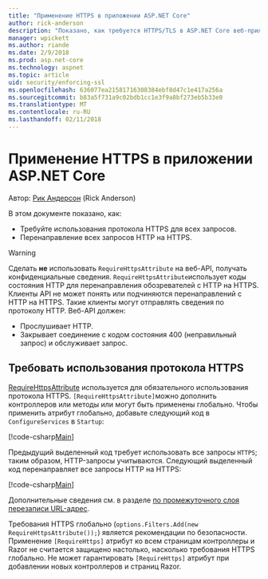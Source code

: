 ```yaml
---
title: "Применение HTTPS в приложении ASP.NET Core"
author: rick-anderson
description: "Показано, как требуется HTTPS/TLS в ASP.NET Core веб-приложения."
manager: wpickett
ms.author: riande
ms.date: 2/9/2018
ms.prod: asp.net-core
ms.technology: aspnet
ms.topic: article
uid: security/enforcing-ssl
ms.openlocfilehash: 636077ea21581716308384ebf8d47c1e417a256a
ms.sourcegitcommit: b83a5f731a9c02bdb1cc1e3f9a8bf273eb5b33e0
ms.translationtype: MT
ms.contentlocale: ru-RU
ms.lasthandoff: 02/11/2018
---
```

# <a name="enforcing-https-in-an-aspnet-core-app"></a>Применение HTTPS в приложении ASP.NET Core

Автор: [Рик Андерсон](https://twitter.com/RickAndMSFT) (Rick Anderson)

В этом документе показано, как:

- Требуйте использования протокола HTTPS для всех запросов.
- Перенаправление всех запросов HTTP на HTTPS.

> [!WARNING]
> Сделать **не** использовать `RequireHttpsAttribute` на веб-API, получать конфиденциальные сведения. `RequireHttpsAttribute`использует коды состояния HTTP для перенаправления обозревателей с HTTP на HTTPS. Клиенты API не может понять или подчиняются перенаправлений с HTTP на HTTPS. Такие клиенты могут отправлять сведения по протоколу HTTP. Веб-API должен:
>
>* Прослушивает HTTP.
>* Закрывает соединение с кодом состояния 400 (неправильный запрос) и обслуживает запрос.

## <a name="require-https"></a>Требовать использования протокола HTTPS

[RequireHttpsAttribute](/dotnet/api/Microsoft.AspNetCore.Mvc.RequireHttpsAttribute) используется для обязательного использования протокола HTTPS. `[RequireHttpsAttribute]`можно дополнить контроллеров или методы или могут быть применены глобально. Чтобы применить атрибут глобально, добавьте следующий код в `ConfigureServices` в `Startup`:

[!code-csharp[Main](authentication/accconfirm/sample/WebApp1/Startup.cs?name=snippet2&highlight=4-999)]

Предыдущий выделенный код требует использовать все запросы `HTTPS`; таким образом, HTTP-запросы учитываются. Следующий выделенный код перенаправляет все запросы HTTP на HTTPS:

[!code-csharp[Main](authentication/accconfirm/sample/WebApp1/Startup.cs?name=snippet_AddRedirectToHttps&highlight=7-999)]

Дополнительные сведения см. в разделе [по промежуточного слоя перезаписи URL-адрес](xref:fundamentals/url-rewriting).

Требования HTTPS глобально (`options.Filters.Add(new RequireHttpsAttribute());`) является рекомендации по безопасности. Применение `[RequireHttps]` атрибут ко всем страницам контроллеры и Razor не считается защищено настолько, насколько требования HTTPS глобально. Не может гарантировать `[RequireHttps]` атрибут при добавлении новых контроллеров и страниц Razor.